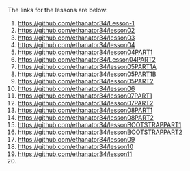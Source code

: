 The links for the lessons are below:
1. https://github.com/ethanator34/Lesson-1
2. https://github.com/ethanator34/lesson02
3. https://github.com/ethanator34/lesson03
4. https://github.com/ethanator34/lesson04
5. https://github.com/ethanator34/lesson04PART1
5. https://github.com/ethanator34/Lesson04PART2
6. https://github.com/ethanator34/lesson05PART1A
6. https://github.com/ethanator34/lesson05PART1B
6. https://github.com/ethanator34/lesson05PART2
7. https://github.com/ethanator34/lesson06
8. https://github.com/ethanator34/lesson07PART1
8. https://github.com/ethanator34/lesson07PART2
9. https://github.com/ethanator34/lesson08PART1
9. https://github.com/ethanator34/lesson08PART2
10. https://github.com/ethanator34/lessonBOOTSTRAPPART1
10. https://github.com/ethanator34/lessonBOOTSTRAPPART2
11. https://github.com/ethanator34/lesson09
12. https://github.com/ethanator34/lesson10
13. https://github.com/ethanator34/lesson11
14. 
